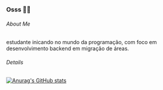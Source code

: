 ### Osss 🥋👋

###### About Me
estudante inicando no mundo da programação, com foco em desenvolvimento backend em migração de áreas.

###### Details
[![Anurag's GitHub stats](https://github-readme-stats.vercel.app/api?username=inaciojoao)](https://github.com/anuraghazra/github-readme-stats)
